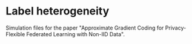 # Label heterogeneity

Simulation files for the paper "Approximate Gradient Coding for Privacy-Flexible Federated Learning with Non-IID Data".
